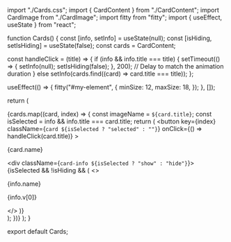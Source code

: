 import "./Cards.css";
import { CardContent } from "./CardContent";
import CardImage from "./CardImage";
import fitty from "fitty";
import { useEffect, useState } from "react";

function Cards() {
  const [info, setInfo] = useState(null);
  const [isHiding, setIsHiding] = useState(false);
  const cards = CardContent;

  const handleClick = (title) => {
    if (info && info.title === title) {
      setTimeout(() => {
        setInfo(null);
        setIsHiding(false);
      }, 200); // Delay to match the animation duration
    } else setInfo(cards.find((card) => card.title === title));
  };

  useEffect(() => {
    fitty("#my-element", {
      minSize: 12,
      maxSize: 18,
    });
  }, []);

  return (
    <div className="cards_container">
      {cards.map((card, index) => {
        const imageName = `${card.title}`;
        const isSelected = info && info.title === card.title;
        return (
          <button
            key={index}
            className={`card ${isSelected ? "selected" : ""}`}
            onClick={() => handleClick(card.title)}
          >
            <div className="card-image">
              <CardImage imageName={imageName} />
            </div>
            <div className="card-content">
              <p id="my-element" className="text">
                {card.name}
              </p>
              <div className={`card-info ${isSelected ? "show" : "hide"}`}>
                {isSelected && !isHiding && (
                  <>
                    <p>{info.name}</p>
                    <p>{info.v[0]}</p>
                  </>
                )}
              </div>
            </div>
          </button>
        );
      })}
    </div>
  );
}

export default Cards;
